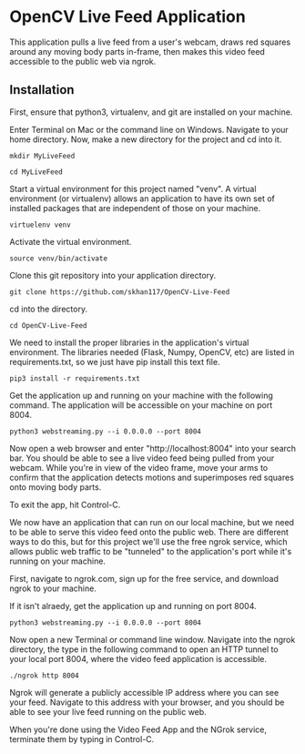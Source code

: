 # OpenCV Live Feed Application

This application pulls a live feed from a user's webcam, draws red squares around any moving body parts in-frame, then makes this video feed accessible to the public web via ngrok.

## Installation

First, ensure that python3, virtualenv, and git are installed on your machine.

Enter Terminal on Mac or the command line on Windows. Navigate to your home directory. Now, make a new directory for the project and cd into it.

```mkdir MyLiveFeed```

```cd MyLiveFeed```

Start a virtual environment for this project named "venv". A virtual environment (or virtualenv) allows an application to have its own set of installed packages that are independent of those on your machine.

```virtuelenv venv```

Activate the virtual environment.

```source venv/bin/activate```

Clone this git repository into your application directory.

```git clone https://github.com/skhan117/OpenCV-Live-Feed```

cd into the directory.

```cd OpenCV-Live-Feed```

We need to install the proper libraries in the application's virtual environment. The libraries needed (Flask, Numpy, OpenCV, etc) are listed in requirements.txt, so we just have pip install this text file. 

```pip3 install -r requirements.txt```

Get the application up and running on your machine with the following command. The application will be accessible on your machine on port 8004.

```python3 webstreaming.py --i 0.0.0.0 --port 8004```

Now open a web browser and enter "http://localhost:8004" into your search bar. You should be able to see a live video feed being pulled from your webcam. While you're in view of the video frame, move your arms to confirm that the application detects motions and superimposes red squares onto moving body parts. 

To exit the app, hit Control-C. 

We now have an application that can run on our local machine, but we need to be able to serve this video feed onto the public web. There are different ways to do this, but for this project we'll use the free ngrok service, which allows public web traffic to be "tunneled" to the application's port while it's running on your machine.

First, navigate to ngrok.com, sign up for the free service, and download ngrok to your machine.

If it isn't alraedy, get the application up and running on port 8004. 

```python3 webstreaming.py --i 0.0.0.0 --port 8004```

Now open a new Terminal or command line window. Navigate into the ngrok directory, the type in the following command to open an HTTP tunnel to your local port 8004, where the video feed application is accessible.

```./ngrok http 8004```

Ngrok will generate a publicly accessible IP address where you can see your feed. Navigate to this address with your browser, and you should be able to see your live feed running on the public web. 

When you're done using the Video Feed App and the NGrok service, terminate them by typing in Control-C. 